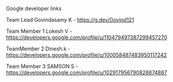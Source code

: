 Google developer links

Team Lead Govindasamy K - https://g.dev/Govind121

Team Member 1 Lokesh V - https://developers.google.com/profile/u/110479497387299457270

TeamMember 2 Dinesh.k - https://developers.google.com/profile/u/100058487483950117242

Team Member 3 SAMSON S - https://developers.google.com/profile/u/102917956790828874887
